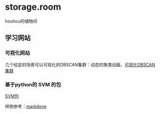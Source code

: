 # storage.room
houhou的储物间

## 学习网站

### 可视化网站
几个给定的场景可以可视化的DBSCAN集群：动态的聚类动画，[可视化DBSCAN集群](https://www.naftaliharris.com/blog/visualizing-dbscan-clustering/)

### 基于python的 SVM 的包
[SVM包](https://www.csie.ntu.edu.tw/~cjlin/libsvm/)

样例参考：[markdone](https://github.com/huggingface/candle/blob/main/README.md)
